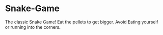 # Snake-Game
The classic Snake Game! Eat the pellets to get bigger. Avoid Eating yourself or running into the corners. 
